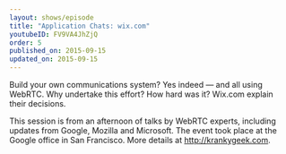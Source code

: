 ```yaml
---
layout: shows/episode
title: "Application Chats: wix.com"
youtubeID: FV9VA4JhZjQ
order: 5
published_on: 2015-09-15
updated_on: 2015-09-15
---
```

Build your own communications system? Yes indeed — and all using WebRTC. Why undertake this effort? How hard was it? Wix.com explain their decisions.

This session is from an afternoon of talks by WebRTC experts, including updates from Google, Mozilla and Microsoft. The event took place at the Google office in San Francisco. More details at http://krankygeek.com.
